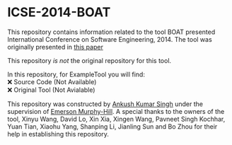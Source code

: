 # ICSE-2014-BOAT
This repository contains information related to the tool BOAT presented  International Conference on Software Engineering, 2014. The tool was originally presented in [this paper](http://dl.acm.org/citation.cfm?doid=2591062.2591066)

This repository _is not_ the original repository for this tool.

In this repository, for ExampleTool you will find:</br>
:x: Source Code (Not Available)</br>
:x: Original Tool (Not Avialable)</br>


This repository was constructed by [Ankush Kumar Singh](https://github.com/singh21) under the supervision of [Emerson Murphy-Hill](https://github.com/CaptainEmerson). A special thanks to the owners of the tool, 	Xinyu Wang, 	David Lo, Xin Xia, 	Xingen Wang, 	Pavneet Singh Kochhar, Yuan Tian, Xiaohu Yang, 	Shanping Li, 	Jianling Sun and 	Bo Zhou for their help in establishing this repository. 
